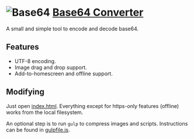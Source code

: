 ![Base64](https://pr.gg/base64/images/githubicon2628.png "Base64 icon") [Base64 Converter](https://pr.gg/base64/ "Live Base64 Converter")
===
A small and simple tool to encode and decode base64.

## Features
  * UTF-8 encoding.
  * Image drag and drop support.
  * Add-to-homescreen and offline support.

## Modifying
Just open [index.html](index.html). Everything except for https-only features (offline) works from the local filesystem.

An optional step is to run `gulp` to compress images and scripts. Instructions can be found in [gulpfile.js](gulpfile.js).
